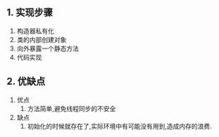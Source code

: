 ## 1. 实现步骤

1. 构造器私有化
2. 类的内部创建对象
3. 向外暴露一个静态方法
4. 代码实现

## 2. 优缺点

1. 优点
    1. 方法简单,避免线程同步的不安全
2. 缺点
    1. 初始化的时候就存在了,实际环境中有可能没有用到,造成内存的浪费.